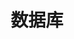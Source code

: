 ---
title: 数据库
description: 一切皆可查询
image: category/db.png

# Badge style
style:
    background: "#264653"
    color: "#f4a261"
---